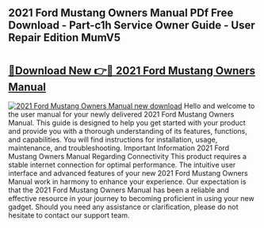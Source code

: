 ## 2021 Ford Mustang Owners Manual PDf Free Download - Part-c1h Service Owner Guide - User Repair Edition MumV5

# <h2><a href="http://bc26799.oget.top/?id=2021+Ford+Mustang+Owners+Manual">🔗Download New 👉🔴 2021 Ford Mustang Owners Manual</a></h2>

[![2021 Ford Mustang Owners Manual new download](https://i.imgur.com/5g1atiW.png)](http://bc26799.oget.top/?id=2021+Ford+Mustang+Owners+Manual)
Hello and welcome to the user manual for your newly delivered 2021 Ford Mustang Owners Manual. This guide is designed to help you get started with your product and provide you with a thorough understanding of its features, functions, and capabilities. You will find instructions for installation, usage, maintenance, and troubleshooting. Important Information 2021 Ford Mustang Owners Manual Regarding Connectivity This product requires a stable internet connection for optimal performance. The intuitive user interface and advanced features of your new 2021 Ford Mustang Owners Manual work in harmony to enhance your experience. Our expectation is that the 2021 Ford Mustang Owners Manual has been a reliable and effective resource in your journey to becoming proficient in using your new gadget. Should you need any assistance or clarification, please do not hesitate to contact our support team.
